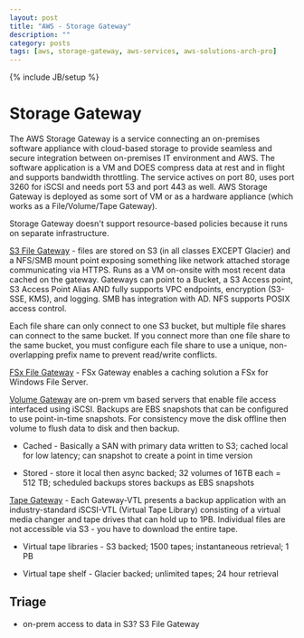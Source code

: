 ```yaml
---
layout: post
title: "AWS - Storage Gateway"
description: ""
category: posts
tags: [aws, storage-gateway, aws-services, aws-solutions-arch-pro]
---
```

{% include JB/setup %}

# Storage Gateway
The AWS Storage Gateway is a service connecting an on-premises software appliance with cloud-based storage to provide seamless and secure integration between on-premises IT environment and AWS. The software application is a VM and DOES compress data at rest and in flight and supports bandwidth throttling. The service actives on port 80, uses port 3260 for iSCSI and needs port 53 and port 443 as well. AWS Storage Gateway is deployed as some sort of VM or as a hardware appliance (which works as a File/Volume/Tape Gateway). 

Storage Gateway doesn't support resource-based policies because it runs on separate infrastructure.

[S3 File Gateway](https://docs.aws.amazon.com/filegateway/latest/files3/what-is-file-s3.html) - files are stored on S3 (in all classes EXCEPT Glacier) and a NFS/SMB mount point exposing something like network attached storage communicating via HTTPS. Runs as a VM on-onsite with most recent data cached on the gateway. Gateways can point to a Bucket, a S3 Access point, S3 Access Point Alias AND fully supports VPC endpoints, encryption (S3-SSE, KMS), and logging. SMB has integration with AD. NFS supports POSIX access control. 

Each file share can only connect to one S3 bucket, but multiple file shares can connect to the same bucket. If you connect more than one file share to the same bucket, you must configure each file share to use a unique, non-overlapping prefix name to prevent read/write conflicts.

[FSx File Gateway](https://docs.aws.amazon.com/filegateway/latest/filefsxw/what-is-file-fsxw.html) - FSx Gateway enables a caching solution a FSx for Windows File Server.

[Volume Gateway](https://docs.aws.amazon.com/storagegateway/latest/vgw/WhatIsStorageGateway.html) are on-prem vm based servers that enable file access interfaced using iSCSI. Backups are EBS snapshots that can be configured to use point-in-time snapshots. For consistency move the disk offline then volume to flush data to disk and then backup.

- Cached - Basically a SAN with primary data written to S3; cached local for low latency; can snapshot to create a point in time version

- Stored - store it local then async backed; 32 volumes of 16TB each = 512 TB; scheduled backups stores backups as EBS snapshots 

[Tape Gateway](https://docs.aws.amazon.com/storagegateway/latest/tgw/WhatIsStorageGateway.html) - Each Gateway-VTL presents a backup application with an industry-standard iSCSI-VTL (Virtual Tape Library) consisting of a virtual media changer and tape drives that can hold up to 1PB. Individual files are not accessible via S3 - you have to download the entire tape.

- Virtual tape libraries - S3 backed; 1500 tapes; instantaneous retrieval; 1 PB

- Virtual tape shelf - Glacier backed; unlimited tapes; 24 hour retrieval

## Triage
- on-prem access to data in S3? S3 File Gateway